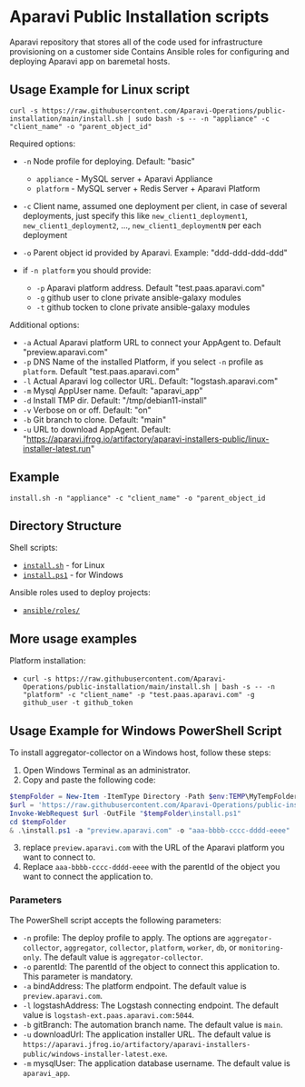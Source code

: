 # Aparavi Public Installation scripts

Aparavi repository that stores all of the code used for infrastructure provisioning on a customer side
Contains Ansible roles for configuring and deploying Aparavi app on baremetal hosts.

## Usage Example for Linux script

`curl -s https://raw.githubusercontent.com/Aparavi-Operations/public-installation/main/install.sh | sudo bash -s -- -n "appliance" -c "client_name" -o "parent_object_id"`

Required options:
* `-n` Node profile for deploying. Default: "basic"  
  * `appliance`  - MySQL server + Aparavi Appliance
  * `platform`   - MySQL server + Redis Server + Aparavi Platform

* `-c` Client name, assumed one deployment per client, in case of several deployments, just specify this like `new_client1_deployment1`, `new_client1_deployment2`, ..., `new_client1_deploymentN` per each deployment
* `-o` Parent object id provided by Aparavi. Example: "ddd-ddd-ddd-ddd"

* if `-n platform` you should provide:
  * `-p` Aparavi platform address. Default "test.paas.aparavi.com"
  * `-g` github user to clone private ansible-galaxy modules
  * `-t` github tocken to clone private ansible-galaxy modules

Additional options:
* `-a` Actual Aparavi platform URL to connect your AppAgent to. Default "preview.aparavi.com"
* `-p` DNS Name of the installed Platform, if you select `-n` profile as `platform`. Default "test.paas.aparavi.com"
* `-l` Actual Aparavi log collector URL. Default: "logstash.aparavi.com"
* `-m` Mysql AppUser name. Default: "aparavi_app"
* `-d` Install TMP dir. Default: "/tmp/debian11-install"
* `-v` Verbose on or off. Default: "on"
* `-b` Git branch to clone. Default: "main"
* `-u` URL to download AppAgent. Default: "https://aparavi.jfrog.io/artifactory/aparavi-installers-public/linux-installer-latest.run"

## Example
`install.sh -n "appliance" -c "client_name" -o "parent_object_id`

## Directory Structure

Shell scripts:   
* [`install.sh`](install.sh) - for Linux    
* [`install.ps1`](install.sh) - for Windows   

Ansible roles used to deploy projects:   
* [`ansible/roles/`](ansible/roles/)   

## More usage examples   

Platform installation:    
* `curl -s https://raw.githubusercontent.com/Aparavi-Operations/public-installation/main/install.sh | bash -s -- -n "platform" -c "client_name" -p "test.paas.aparavi.com" -g github_user -t github_token` 

## Usage Example for Windows PowerShell Script

To install aggregator-collector on a Windows host, follow these steps:

1. Open Windows Terminal as an administrator.   
2. Copy and paste the following code:   

```powershell
$tempFolder = New-Item -ItemType Directory -Path $env:TEMP\MyTempFolder
$url = 'https://raw.githubusercontent.com/Aparavi-Operations/public-installation/main/install.ps1'
Invoke-WebRequest $url -OutFile "$tempFolder\install.ps1"
cd $tempFolder
& .\install.ps1 -a "preview.aparavi.com" -o "aaa-bbbb-cccc-dddd-eeee"
```
3. replace `preview.aparavi.com` with the URL of the Aparavi platform you want to connect to.
4. Replace `aaa-bbbb-cccc-dddd-eeee` with the parentId of the object you want to connect the application to.

### Parameters

The PowerShell script accepts the following parameters:

* `-n` profile: The deploy profile to apply. The options are `aggregator-collector`, `aggregator`, `collector`, `platform`, `worker`, `db`, or `monitoring-only`. The default value is `aggregator-collector`.
* `-o` parentId: The parentId of the object to connect this application to. This parameter is mandatory.
* `-a` bindAddress: The platform endpoint. The default value is `preview.aparavi.com`.
* `-l` logstashAddress: The Logstash connecting endpoint. The default value is `logstash-ext.paas.aparavi.com:5044`.
* `-b` gitBranch: The automation branch name. The default value is `main`.
* `-u` downloadUrl: The application installer URL. The default value is `https://aparavi.jfrog.io/artifactory/aparavi-installers-public/windows-installer-latest.exe`.
* `-m` mysqlUser: The application database username. The default value is `aparavi_app`.
